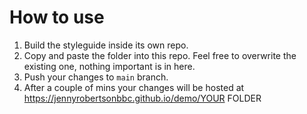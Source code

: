# How to use

1. Build the styleguide inside its own repo.
2. Copy and paste the folder into this repo. Feel free to overwrite the existing one, nothing important is in here.
3. Push your changes to `main` branch.
4. After a couple of mins your changes will be hosted at https://jennyrobertsonbbc.github.io/demo/YOUR FOLDER
